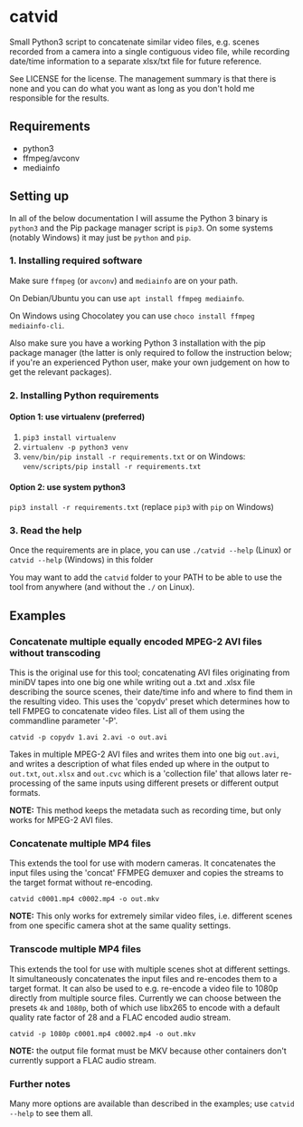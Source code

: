 catvid
========

Small Python3 script to concatenate similar video files, e.g. scenes recorded from a camera into a single contiguous
video file, while recording date/time information to a separate xlsx/txt file for future reference.

See LICENSE for the license. The management summary is that there is none and you can do what you want as long as you
don't hold me responsible for the results.

Requirements
------------
- python3
- ffmpeg/avconv
- mediainfo

Setting up
----------

In all of the below documentation I will assume the Python 3 binary is `python3` and the Pip package manager script 
is `pip3`. On some systems (notably Windows) it may just be `python` and `pip`.

### 1. Installing required software
Make sure `ffmpeg` (or `avconv`) and `mediainfo` are on your path.

On Debian/Ubuntu you can use `apt install ffmpeg mediainfo`.

On Windows using Chocolatey you can use `choco install ffmpeg mediainfo-cli`.

Also make sure you have a working Python 3 installation with the pip package manager
(the latter is only required to follow the instruction below; if you're an experienced Python user, 
make your own judgement on how to get the relevant packages).

### 2. Installing Python requirements
#### Option 1: use virtualenv (preferred)
1. `pip3 install virtualenv`
2. `virtualenv -p python3 venv`
3. `venv/bin/pip install -r requirements.txt` 
   or on Windows: `venv/scripts/pip install -r requirements.txt`

#### Option 2: use system python3
`pip3 install -r requirements.txt` (replace `pip3` with `pip` on Windows)

### 3. Read the help
Once the requirements are in place, you can use `./catvid --help` (Linux) or `catvid --help` (Windows) in this folder

You may want to add the `catvid` folder to your PATH to be able to use the tool from anywhere 
(and without the `./` on Linux).

Examples
--------
### Concatenate multiple equally encoded MPEG-2 AVI files without transcoding
This is the original use for this tool; concatenating AVI files originating from miniDV tapes into one big one
while writing out a .txt and .xlsx file describing the source scenes, their date/time info and where to find them in 
the resulting video. This uses the 'copydv' preset which determines how to tell FMPEG to concatenate video files. List
all of them using the commandline parameter '-P'.

`catvid -p copydv 1.avi 2.avi -o out.avi`

Takes in multiple MPEG-2 AVI files and writes them into one big `out.avi`, and writes a description of what files
ended up where in the output to `out.txt`, `out.xlsx` and `out.cvc` which is a 'collection file' that allows later
re-processing of the same inputs using different presets or different output formats.

**NOTE:** This method keeps the metadata such as recording time, but only works for MPEG-2 AVI files.

### Concatenate multiple MP4 files
This extends the tool for use with modern cameras. It concatenates the input files using the 'concat' FFMPEG demuxer
and copies the streams to the target format without re-encoding. 

`catvid c0001.mp4 c0002.mp4 -o out.mkv`

**NOTE:** This only works for extremely similar video files, i.e. different scenes from one specific camera shot at the
same quality settings.

### Transcode multiple MP4 files

This extends the tool for use with multiple scenes shot at different settings. 
It simultaneously concatenates the input files and re-encodes them to a target format.
It can also be used to e.g. re-encode a video file to 1080p directly from multiple source files.
Currently we can choose between the presets `4k` and `1080p`, both of which use libx265 to encode with a default 
quality rate factor of 28 and a FLAC encoded audio stream.

`catvid -p 1080p c0001.mp4 c0002.mp4 -o out.mkv`

**NOTE:** the output file format must be MKV because other containers don't currently support a FLAC audio stream.

### Further notes
Many more options are available than described in the examples; use `catvid --help` to see them all.

